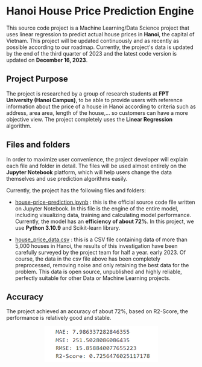# Hanoi House Price Prediction Engine

  
This source code project is a Machine Learning/Data Science project that uses linear regression to predict actual house prices in **Hanoi**, the capital of Vietnam. This project will be updated continuously and as recently as possible according to our roadmap. Currently, the project's data is updated by the end of the third quarter of 2023 and the latest code version is updated on **December 16, 2023**.


## Project Purpose

The project is researched by a group of research students at **FPT University (Hanoi Campus)**, to be able to provide users with reference information about the price of a house in Hanoi according to criteria such as address, area area, length of the house,... so customers can have a more objective view. The project completely uses the **Linear Regression** algorithm.

## Files and folders

In order to maximize user convenience, the project developer will explain each file and folder in detail. The files will be used almost entirely on the **Jupyter Notebook** platform, which will help users change the data themselves and use prediction algorithms easily.

Currently, the project has the following files and folders:
- [house-price-prediction.ipynb](house-price-prediction.ipynb) : this is the official source code file written on Jupyter Notebook. In this file is the engine of the entire model, including visualizing data, training and calculating model performance. Currently, the model has an **efficiency of about 72%**. In this project, we use **Python 3.10.9** and Scikit-learn library.
  
- [house_price_data.csv](house_price_data.csv) : this is a CSV file containing data of more than 5,000 houses in Hanoi, the results of this investigation have been carefully surveyed by the project team for half a year. early 2023. Of course, the data in the csv file above has been completely preprocessed, removing noise and only retaining the best data for the problem. This data is open source, unpublished and highly reliable, perfectly suitable for other Data or Machine Learning projects.

## Accuracy

The project achieved an accuracy of about 72%, based on R2-Score, the performance is relatively good and stable.

<p align="center">
  <img src=".readme/accuracy.png" alt="Accuracy">
</p>
